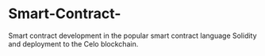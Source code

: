 # Smart-Contract-
Smart contract development in the popular smart contract language Solidity and deployment to the Celo blockchain.
